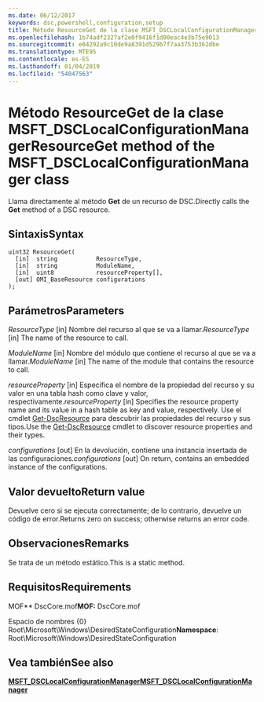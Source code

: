 ```yaml
---
ms.date: 06/12/2017
keywords: dsc,powershell,configuration,setup
title: Método ResourceGet de la clase MSFT_DSCLocalConfigurationManager
ms.openlocfilehash: 1b74adf2327af2e0f9416f1d00eac4e3b75e9013
ms.sourcegitcommit: e04292a9c10de9a8391d529b7f7aa3753b362dbe
ms.translationtype: MTE95
ms.contentlocale: es-ES
ms.lasthandoff: 01/04/2019
ms.locfileid: "54047563"
---
```

# <a name="resourceget-method-of-the-msftdsclocalconfigurationmanager-class"></a><span data-ttu-id="de10d-103">Método ResourceGet de la clase MSFT_DSCLocalConfigurationManager</span><span class="sxs-lookup"><span data-stu-id="de10d-103">ResourceGet method of the MSFT_DSCLocalConfigurationManager class</span></span>

<span data-ttu-id="de10d-104">Llama directamente al método **Get** de un recurso de DSC.</span><span class="sxs-lookup"><span data-stu-id="de10d-104">Directly calls the **Get** method of a DSC resource.</span></span>

## <a name="syntax"></a><span data-ttu-id="de10d-105">Sintaxis</span><span class="sxs-lookup"><span data-stu-id="de10d-105">Syntax</span></span>

```mof
uint32 ResourceGet(
  [in]  string           ResourceType,
  [in]  string           ModuleName,
  [in]  uint8            resourceProperty[],
  [out] OMI_BaseResource configurations
);
```

## <a name="parameters"></a><span data-ttu-id="de10d-106">Parámetros</span><span class="sxs-lookup"><span data-stu-id="de10d-106">Parameters</span></span>

<span data-ttu-id="de10d-107">*ResourceType* \[in\] Nombre del recurso al que se va a llamar.</span><span class="sxs-lookup"><span data-stu-id="de10d-107">*ResourceType* \[in\] The name of the resource to call.</span></span>

<span data-ttu-id="de10d-108">*ModuleName* \[in\] Nombre del módulo que contiene el recurso al que se va a llamar.</span><span class="sxs-lookup"><span data-stu-id="de10d-108">*ModuleName* \[in\] The name of the module that contains the resource to call.</span></span>

<span data-ttu-id="de10d-109">*resourceProperty* \[in\] Especifica el nombre de la propiedad del recurso y su valor en una tabla hash como clave y valor, respectivamente.</span><span class="sxs-lookup"><span data-stu-id="de10d-109">*resourceProperty* \[in\] Specifies the resource property name and its value in a hash table as key and value, respectively.</span></span> <span data-ttu-id="de10d-110">Use el cmdlet [Get-DscResource](/powershell/module/PSDesiredStateConfiguration/Get-DscResource) para descubrir las propiedades del recurso y sus tipos.</span><span class="sxs-lookup"><span data-stu-id="de10d-110">Use the [Get-DscResource](/powershell/module/PSDesiredStateConfiguration/Get-DscResource) cmdlet to discover resource properties and their types.</span></span>

<span data-ttu-id="de10d-111">*configurations* \[out\] En la devolución, contiene una instancia insertada de las configuraciones.</span><span class="sxs-lookup"><span data-stu-id="de10d-111">*configurations* \[out\] On return, contains an embedded instance of the configurations.</span></span>

## <a name="return-value"></a><span data-ttu-id="de10d-112">Valor devuelto</span><span class="sxs-lookup"><span data-stu-id="de10d-112">Return value</span></span>

<span data-ttu-id="de10d-113">Devuelve cero si se ejecuta correctamente; de lo contrario, devuelve un código de error.</span><span class="sxs-lookup"><span data-stu-id="de10d-113">Returns zero on success; otherwise returns an error code.</span></span>

## <a name="remarks"></a><span data-ttu-id="de10d-114">Observaciones</span><span class="sxs-lookup"><span data-stu-id="de10d-114">Remarks</span></span>

<span data-ttu-id="de10d-115">Se trata de un método estático.</span><span class="sxs-lookup"><span data-stu-id="de10d-115">This is a static method.</span></span>

## <a name="requirements"></a><span data-ttu-id="de10d-116">Requisitos</span><span class="sxs-lookup"><span data-stu-id="de10d-116">Requirements</span></span>

<span data-ttu-id="de10d-117">MOF\*\* DscCore.mof</span><span class="sxs-lookup"><span data-stu-id="de10d-117">**MOF:** DscCore.mof</span></span>

<span data-ttu-id="de10d-118">Espacio de nombres {0} Root\Microsoft\Windows\DesiredStateConfiguration</span><span class="sxs-lookup"><span data-stu-id="de10d-118">**Namespace**: Root\Microsoft\Windows\DesiredStateConfiguration</span></span>

## <a name="see-also"></a><span data-ttu-id="de10d-119">Vea también</span><span class="sxs-lookup"><span data-stu-id="de10d-119">See also</span></span>

[<span data-ttu-id="de10d-120">**MSFT_DSCLocalConfigurationManager**</span><span class="sxs-lookup"><span data-stu-id="de10d-120">**MSFT_DSCLocalConfigurationManager**</span></span>](msft-dsclocalconfigurationmanager.md)
